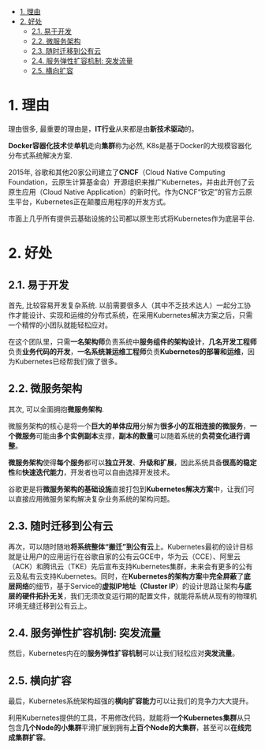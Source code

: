 
<!-- @import "[TOC]" {cmd="toc" depthFrom=1 depthTo=6 orderedList=false} -->

<!-- code_chunk_output -->

- [1. 理由](#1-理由)
- [2. 好处](#2-好处)
  - [2.1. 易于开发](#21-易于开发)
  - [2.2. 微服务架构](#22-微服务架构)
  - [2.3. 随时迁移到公有云](#23-随时迁移到公有云)
  - [2.4. 服务弹性扩容机制: 突发流量](#24-服务弹性扩容机制-突发流量)
  - [2.5. 横向扩容](#25-横向扩容)

<!-- /code_chunk_output -->

# 1. 理由

理由很多, 最重要的理由是，**IT行业**从来都是由**新技术驱动**的。

**Docker容器化技术**使**单机**走向**集群**称为必然, K8s是基于Docker的大规模容器化分布式系统解决方案.

2015年, 谷歌和其他20家公司建立了**CNCF**（Cloud Native Computing Foundation，云原生计算基金会）开源组织来推广Kubernetes，并由此开创了云原生应用（Cloud Native Application）的新时代。作为CNCF“钦定”的官方云原生平台，Kubernetes正在颠覆应用程序的开发方式。

市面上几乎所有提供云基础设施的公司都以原生形式将Kubernetes作为底层平台.

# 2. 好处

## 2.1. 易于开发

首先, 比较容易开发复杂系统. 以前需要很多人（其中不乏技术达人）一起分工协作才能设计、实现和运维的分布式系统，在采用Kubernetes解决方案之后，只需一个精悍的小团队就能轻松应对。

在这个团队里，只需**一名架构师**负责系统中**服务组件的架构设计**，**几名开发工程师**负责**业务代码的开发**，**一名系统兼运维工程师**负责**Kubernetes的部署和运维**，因为Kubernetes已经帮我们做了很多。

## 2.2. 微服务架构

其次, 可以全面拥抱**微服务架构**. 

微服务架构的核心是将一个**巨大的单体应用**分解为**很多小的互相连接的微服务**，**一个微服务**可能由**多个实例副本**支撑，**副本的数量**可以随着系统的**负荷变化进行调整**。

**微服务架构**使得**每个服务**都可以**独立开发**、**升级和扩展**，因此系统具备**很高的稳定性**和**快速迭代能力**，开发者也可以自由选择开发技术。

谷歌更是将**微服务架构的基础设施**直接打包到**Kubernetes解决方案**中，让我们可以直接应用微服务架构解决复杂业务系统的架构问题。

## 2.3. 随时迁移到公有云

再次，可以随时随地**将系统整体“搬迁”到公有云**上。Kubernetes最初的设计目标就是让用户的应用运行在谷歌自家的公有云GCE中，华为云（CCE）、阿里云（ACK）和腾讯云（TKE）先后宣布支持Kubernetes集群，未来会有更多的公有云及私有云支持Kubernetes。同时，在**Kubernetes的架构方案**中**完全屏蔽**了**底层网络**的细节，基于Service的**虚拟IP地址（Cluster IP**）的设计思路让架构**与底层的硬件拓扑无关**，我们无须改变运行期的配置文件，就能将系统从现有的物理机环境无缝迁移到公有云上。

## 2.4. 服务弹性扩容机制: 突发流量

然后，Kubernetes内在的**服务弹性扩容机制**可以让我们轻松应对**突发流量**。

## 2.5. 横向扩容

最后，Kubernetes系统架构超强的**横向扩容能力**可以让我们的竞争力大大提升。

利用Kubernetes提供的工具，不用修改代码，就能将**一个Kubernetes集群**从只包含**几个Node的小集群**平滑扩展到拥有**上百个Node的大集群**，甚至可以**在线完成集群扩容**。